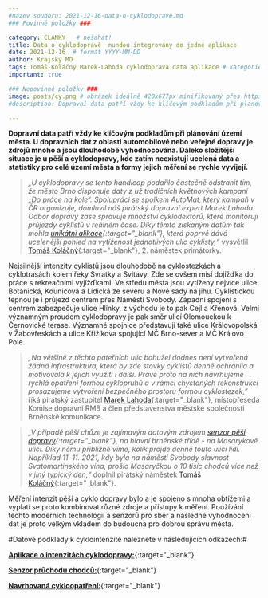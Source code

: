 ```yaml
---
#název souboru: 2021-12-16-data-o-cyklodoprave.md
### Povinné položky ###

category: CLANKY   # nešahat!
title: Data o cyklodopravě  nundou integrovány do jedné aplikace
date: 2021-12-16  # formát YYYY-MM-DD
author: Krajský MO
tags: Tomáš-Koláčný Marek-Lahoda cyklodoprava data aplikace # kategorie odděleny mezerami, např. volby zemědělství životní-prostředí piráti (viz https://jihomoravsky.pirati.cz/tags/)
important: true

### Nepovinné položky ###
image: posts/cy.png # obrázek ideálně 420x677px minifikovaný přes https://tinypng.com/
#description: Dopravní data patří vždy ke klíčovým podkladům při plánování území města. U dopravních dat z oblasti automobilové nebo veřejné dopravy je zdrojů mnoho a jsou dlouhodobě vyhodnocována. Daleko složitější situace je u pěší a cyklodopravy, kde zatím neexistují ucelená data a statistiky pro celé území města a formy jejich měření se rychle vyvíjejí.

---
```

**Dopravní data patří vždy ke klíčovým podkladům při plánování území města. U dopravních dat z oblasti automobilové nebo veřejné dopravy je zdrojů mnoho a jsou dlouhodobě vyhodnocována. Daleko složitější situace je u pěší a cyklodopravy, kde zatím neexistují ucelená data a statistiky pro celé území města a formy jejich měření se rychle vyvíjejí.**

>*„U cyklodopravy se tento handicap podařilo částečně odstranit tím, že město Brno disponuje daty z už tradičních květnových kampaní „Do práce na kole“. Spolupráci se spolkem AutoMat, který kampaň v ČR organizuje, domluvil náš pirátský dopravní expert Marek Lahoda. Odbor dopravy zase spravuje množství cyklodektorů, které monitorují průjezdy cyklistů v reálném čase. Díky těmto získaným datům tak mohla [unikátní alikace](https://data.brno.cz/apps/b16ea85c2de24898bc7cec52366db957/explore){:target="_blank"}, která poprvé dává ucelenější pohled na vytíženost jednotlivých ulic cyklisty,“* vysvětlil [Tomáš Koláčný](https://jihomoravsky.pirati.cz/lide/tomas-kolacny/){:target="_blank"}, 2. náměstek primátorky.
>

Nejsilnější intenzity cyklistů jsou dlouhodobě na cyklostezkách a cyklotrasách kolem řeky Svratky a Svitavy. Zde se ovšem mísí dojížďka do práce s rekreačními vyjížďkami. Ve středu města jsou vytíženy nejvíce ulice Botanická, Kounicova a Lidická ze severu a Nové sady na jihu. Cyklistickou tepnou je i průjezd centrem přes Náměstí Svobody. Západní spojení s centrem zabezpečuje ulice Hlinky, z východu je to pak Cejl a Křenová. Velmi významným proudem cyklodopravy je pak směr ulicí Olomouckou k Černovické terase. Významné spojnice představují také ulice Královopolská v Žabovřeskách a ulice Křižíkova spojující MČ Brno-sever a MČ Královo Pole.

>*„Na většině z těchto páteřních ulic bohužel dodnes není vytvořená žádná infrastruktura, která by zde stovky cyklistů denně ochránila a motivovala k jejich využití i další. Právě proto na nich navrhujeme rychlá opatření formou cyklopruhů a v rámci chystaných rekonstrukcí prosazujeme vytvoření bezpečného prostoru formou cyklostezek,”* říká pirátský zastupitel [Marek Lahoda](https://jihomoravsky.pirati.cz/lide/marek-lahoda/){:target="_blank"}, místopřeseda Komise dopravní RMB a člen představenstva městské společnosti Brněnské komunikace.
>

>*„V případě pěší chůze je zajímavým datovým zdrojem [senzor pěší dopravy](https://data.brno.cz/pages/masarycka){:target="_blank"}, na hlavní brněnské třídě - na Masarykově ulici. Díky němu přibližně víme, kolik projde denně touto ulicí lidí. Například 11. 11. 2021, kdy byla na náměstí Svobody slavnost Svatomartinského vína, prošlo Masaryčkou o 10 tisíc chodců více než v jiný typický den,“* doplnil pirátský náměstek [Tomáš Koláčný](https://jihomoravsky.pirati.cz/lide/tomas-kolacny/){:target="_blank"}.
>

Měření intenzit pěší a cyklo dopravy bylo a je spojeno s mnoha obtížemi a vyplatí se proto kombinovat různé zdroje a přístupy k měření.  Používání těchto moderních technologií a senzorů pro sběr a následné vyhodnocení dat je proto velkým vkladem do budoucna pro dobrou správu města.

#Datové podklady k cyklointenzitě naleznete v následujících odkazech:#

[**Aplikace o intenzitách cyklodopravy:**](https://data.brno.cz/apps/b16ea85c2de24898bc7cec52366db957){:target="_blank"}

[**Senzor průchodu chodců:**](https://data.brno.cz/pages/masarycka){:target="_blank"}

[**Navrhovaná cykloopatření:**](https://gis.brno.cz/mapa/cykloopatreni/?c=-595523.35%3A-1160140.2&z=4&lb=zm-brno-seda-all&ly=cyklo-navrh%2Cad%2Culn&lbo=1&lyo=){:target="_blank"}

